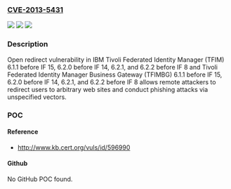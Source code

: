 ### [CVE-2013-5431](https://cve.mitre.org/cgi-bin/cvename.cgi?name=CVE-2013-5431)
![](https://img.shields.io/static/v1?label=Product&message=n%2Fa&color=blue)
![](https://img.shields.io/static/v1?label=Version&message=n%2Fa&color=blue)
![](https://img.shields.io/static/v1?label=Vulnerability&message=n%2Fa&color=brighgreen)

### Description

Open redirect vulnerability in IBM Tivoli Federated Identity Manager (TFIM) 6.1.1 before IF 15, 6.2.0 before IF 14, 6.2.1, and 6.2.2 before IF 8 and Tivoli Federated Identity Manager Business Gateway (TFIMBG) 6.1.1 before IF 15, 6.2.0 before IF 14, 6.2.1, and 6.2.2 before IF 8 allows remote attackers to redirect users to arbitrary web sites and conduct phishing attacks via unspecified vectors.

### POC

#### Reference
- http://www.kb.cert.org/vuls/id/596990

#### Github
No GitHub POC found.

